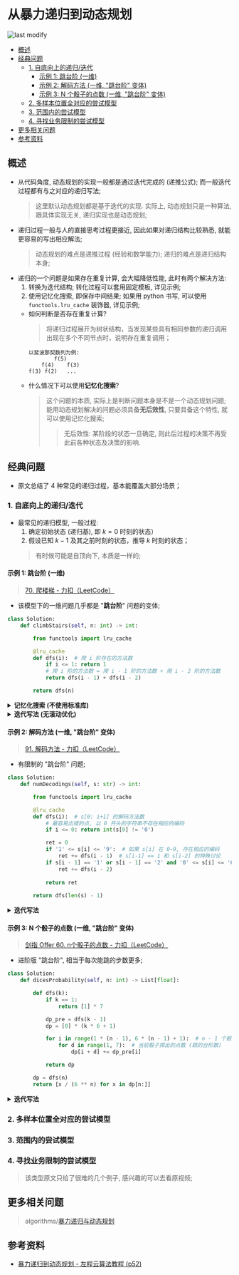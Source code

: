 从暴力递归到动态规划
===
<!--START_SECTION:badge-->

![last modify](https://img.shields.io/static/v1?label=last%20modify&message=2025-08-03%2022%3A42%3A16&color=yellowgreen&style=flat-square)

<!--END_SECTION:badge-->
<!--info
top: false
draft: false
hidden: false
tag: [algo_trick]
-->

<!-- TOC -->
- [概述](#概述)
- [经典问题](#经典问题)
    - [1. 自底向上的递归/迭代](#1-自底向上的递归迭代)
        - [示例 1: 跳台阶 (一维)](#示例-1-跳台阶-一维)
        - [示例 2: 解码方法 (一维, "跳台阶" 变体)](#示例-2-解码方法-一维-跳台阶-变体)
        - [示例 3: N 个骰子的点数 (一维, "跳台阶" 变体)](#示例-3-n-个骰子的点数-一维-跳台阶-变体)
    - [2. 多样本位置全对应的尝试模型](#2-多样本位置全对应的尝试模型)
    - [3. 范围内的尝试模型](#3-范围内的尝试模型)
    - [4. 寻找业务限制的尝试模型](#4-寻找业务限制的尝试模型)
- [更多相关问题](#更多相关问题)
- [参考资料](#参考资料)
<!-- TOC -->


## 概述

- 从代码角度, 动态规划的实现一般都是通过迭代完成的 (递推公式); 而一般迭代过程都有与之对应的递归写法;
    > 这里默认动态规划都是基于迭代的实现. 实际上, 动态规划只是一种算法, 跟具体实现无关, 递归实现也是动态规划;
- 递归过程一般与人的直接思考过程更接近, 因此如果对递归结构比较熟悉, 就能更容易的写出相应解法;
    > 动态规划的难点是递推过程 (经验和数学能力); 递归的难点是递归结构本身;
- 递归的一个问题是如果存在重复计算, 会大幅降低性能, 此时有两个解决方法:
    1. 转换为迭代结构; 转化过程可以套用固定模板, 详见示例;
    2. 使用记忆化搜索, 即保存中间结果; 如果用 python 书写, 可以使用 `functools.lru_cache` 装饰器, 详见示例;
    - 如何判断是否存在重复计算?
        > 将递归过程展开为树状结构，当发现某些具有相同参数的递归调用出现在多个不同节点时，说明存在重复调用；
        ```text
        以斐波那契数列为例:
                f(5)
            f(4)    f(3)
        f(3) f(2)   ...
        ```
    - 什么情况下可以使用**记忆化搜索**?
        > 这个问题的本质, 实际上是判断问题本身是不是一个动态规划问题; 能用动态规划解决的问题必须具备**无后效性**, 只要具备这个特性, 就可以使用记忆化搜索; 
        >> 无后效性: 某阶段的状态一旦确定, 则此后过程的决策不再受此前各种状态及决策的影响. 

## 经典问题

- 原文总结了 4 种常见的递归过程，基本能覆盖大部分场景；

### 1. 自底向上的递归/迭代

- 最常见的递归模型, 一般过程:
    1. 确定初始状态 (递归基), 即 $k=0$ 时刻的状态）
    2. 假设已知 $k-1$ 及其之前时刻的状态，推导 $k$ 时刻的状态；
    > 有时候可能是自顶向下, 本质是一样的;

#### 示例 1: 跳台阶 (一维)
> [70. 爬楼梯 - 力扣（LeetCode）](https://leetcode.cn/problems/climbing-stairs/)

- 该模型下的一维问题几乎都是 "**跳台阶**" 问题的变体;

```python
class Solution:
    def climbStairs(self, n: int) -> int:

        from functools import lru_cache

        @lru_cache
        def dfs(i):  # 爬 i 阶存在的方法数
            if i <= 1: return 1
            # 爬 i 阶的方法数 = 爬 i - 1 阶的方法数 + 爬 i - 2 阶的方法数
            return dfs(i - 1) + dfs(i - 2)

        return dfs(n)
```

<details><summary><b>记忆化搜索 (不使用标准库)</b></summary>

```python
class Solution:
    def climbStairs(self, n: int) -> int:

        cache = dict()  # 缓存
        
        def dfs(i):
            if i in cache: return cache[i]  # 搜索"记忆"
            if i <= 1: ret = 1
            else: ret = dfs(i - 1) + dfs(i - 2)
            cache[i] = ret  # "记忆"
            return ret

        return dfs(n)
```

</details>

<details><summary><b>迭代写法 (无滚动优化)</b></summary>

```python
class Solution:
    def climbStairs(self, n: int) -> int:
        
        dp = [0] * (n + 1)

        for i in range(n + 1):
            if i <= 1: dp[i] = 1  # if i <= 1: return 1
            else: dp[i] = dp[i - 1] + dp[i - 2]  # dfs(i - 1) + dfs(i - 2)
        
        return dp[-1]
```

</details>

#### 示例 2: 解码方法 (一维, "跳台阶" 变体)
> [91. 解码方法 - 力扣（LeetCode）](https://leetcode.cn/problems/decode-ways/)

- 有限制的 "跳台阶" 问题;

```python
class Solution:
    def numDecodings(self, s: str) -> int:

        from functools import lru_cache

        @lru_cache
        def dfs(i):  # s[0: i+1] 的解码方法数
            # 最容易出错的点, 以 0 开头的字符串不存在相应的编码
            if i <= 0: return int(s[0] != '0')

            ret = 0
            if '1' <= s[i] <= '9':  # 如果 s[i] 在 0~9, 存在相应的编码
                ret += dfs(i - 1)  # s[i-1] == 1 和 s[i-2] 的特殊讨论
            if s[i - 1] == '1' or s[i - 1] == '2' and '0' <= s[i] <= '6':
                ret += dfs(i - 2)
            
            return ret
        
        return dfs(len(s) - 1)
```

<details><summary><b>迭代写法</b></summary>

```python
class Solution:
    def numDecodings(self, s: str) -> int:
        
        # if s[0] == '0': return 0

        dp = [0] * (len(s) + 1)
        # dp[-1] = dp[0] = int(s[0] != '0')
        
        # 注意 i 的范围与递归中一致, 这里利用了 python 中 list[-1] 特性, 避免了下标的调整
        for i in range(-1, len(s)):
            # 下面就是把递归中的代码搬过来
            if i <= 0:  # 如果把这一段拿到循环外, 需要调整 i 的遍历范围
                dp[i] = int(s[0] != '0')
                continue
            dp[i] = 0
            if '1' <= s[i] <= '9':
                dp[i] += dp[i - 1]
            if s[i - 1] == '1' or s[i - 1] == '2' and '0' <= s[i] <= '6':
                dp[i] += dp[i - 2]
        
        return dp[len(s) - 1]
```

</details>

#### 示例 3: N 个骰子的点数 (一维, "跳台阶" 变体)
> [剑指 Offer 60. n个骰子的点数 - 力扣（LeetCode）](https://leetcode.cn/problems/nge-tou-zi-de-dian-shu-lcof/)

- 进阶版 "跳台阶", 相当于每次能跳的步数更多;

```python
class Solution:
    def dicesProbability(self, n: int) -> List[float]:

        def dfs(k):
            if k == 1:
                return [1] * 7

            dp_pre = dfs(k - 1)
            dp = [0] * (k * 6 + 1)

            for i in range(1 * (n - 1), 6 * (n - 1) + 1):  # n - 1 个骰子的点数范围
                for d in range(1, 7):  # 当前骰子掷出的点数 (跳的台阶数)
                    dp[i + d] += dp_pre[i]

            return dp

        dp = dfs(n)
        return [x / (6 ** n) for x in dp[n:]]
```

<details><summary><b>迭代写法</b></summary>

```python
class Solution:
    def dicesProbability(self, n: int) -> List[float]:

        dp = [1] * 7

        for k in range(2, n + 1):
            dp_pre = dp
            dp = [0] * (k * 6 + 1)
            for i in range(1 * k, 6 * k + 1):  # n 个骰子的点数范围
                for d in range(1, 7):  # 当前骰子掷出的点数
                    if 1 * (k - 1) <= i - d <= 6 * (k - 1):
                        dp[i] += dp_pre[i - d]

        return [x / (6 ** n) for x in dp[n:]]
```

</details>


### 2. 多样本位置全对应的尝试模型

### 3. 范围内的尝试模型

### 4. 寻找业务限制的尝试模型
> 该类型原文只给了很难的几个例子, 感兴趣的可以去看原视频;

## 更多相关问题
> algorithms/[暴力递归与动态规划](../../../../algorithms/README.md#暴力递归与动态规划)


## 参考资料
- [暴力递归到动态规划 - 左程云算法教程 (p52)](https://www.bilibili.com/video/BV1NU4y1M7rF?p=52)